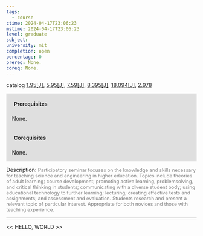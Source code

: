```yaml
---
tags:
  - course
ctime: 2024-04-17T23:06:23
mstime: 2024-04-17T23:06:23
level: graduate
subject: 
university: mit
completion: open
percentage: 0
prereq: None.
coreq: None.
---
```


catalog [1.95[J]](http://student.mit.edu/catalog/m1c.html#1.95), [5.95[J]](http://student.mit.edu/catalog/m5b.html#5.95), [7.59[J]](http://student.mit.edu/catalog/m7a.html#7.59), [8.395[J]](http://student.mit.edu/catalog/m8b.html#8.395), [18.094[J]](http://student.mit.edu/catalog/m18a.html#18.094), [2.978](http://student.mit.edu/catalog/m2c.html#2.978)

<span style="display: block; padding: 15px; background-color: rgb(100, 100, 100, 0.2);"><font id="m_prereq311_0" style="display: block; font-family: Arial, sans-serif; font-weight: bold; padding: 5px">Prerequisites</font><br><span id="prereq311_0">None.</span></span>
<span style="display: block; padding: 15px; background-color: rgb(100, 100, 100, 0.2);"><font id="m_coreq311_0" style="display: block; font-family: Arial, sans-serif; font-weight: bold; padding: 5px">Corequisites</font><br><span id="coreq311_0">None.</span></span>

<font style="">Description:</font>
<font style="color: grey; font-size: 0.8rem;">Participatory seminar focuses on the knowledge and skills necessary for teaching science and engineering in higher education. Topics include theories of adult learning; course development; promoting active learning, problemsolving, and critical thinking in students; communicating with a diverse student body; using educational technology to further learning; lecturing; creating effective tests and assignments; and assessment and evaluation. Students research and present a relevant topic of particular interest. Appropriate for both novices and those with teaching experience.</font>



---

<< HELLO, WORLD >>
